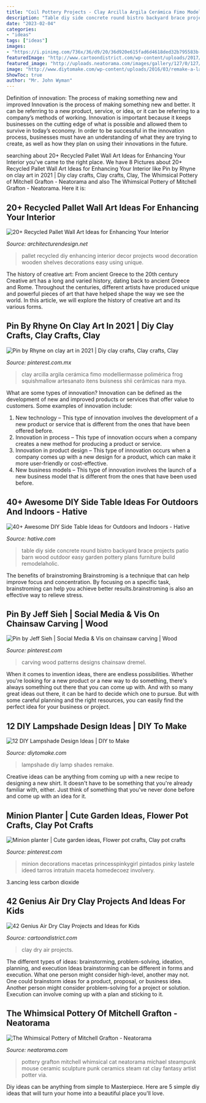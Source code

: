 ```yaml
---
title: "Coil Pottery Projects - Clay Arcilla Argila Cerámica Fimo Modelliermasse Polimérica Frog Squishmallow Artesanato Itens Buisness Shii Cerâmicas Nara Mya"
description: "Table diy side concrete round bistro backyard brace projects patio barn wood outdoor easy garden pottery plans furniture build remodelaholic"
date: "2023-02-04"
categories:
- "ideas"
tags: ["ideas"]
images:
- "https://i.pinimg.com/736x/36/d9/20/36d920e615fad6d4618ded32b795583b--carving-wood-wood-carving-patterns.jpg"
featuredImage: "http://www.cartoondistrict.com/wp-content/uploads/2017/07/Air-Dry-Clay-Projects-and-Ideas-for-Kids24.jpg"
featured_image: "http://uploads.neatorama.com/images/gallery/127/0/127/The-Whimsical-Pottery-of-Mitchell-Grafton_1-l.jpg"
image: "http://www.diytomake.com/wp-content/uploads/2016/03/remake-a-lampshade-diy-light.jpg"
ShowToc: true
author: "Mr. John Wyman"
---
```



Definition of innovation: The process of making something new and improved
Innovation is the process of making something new and better. It can be referring to a new product, service, or idea, or it can be referring to a company’s methods of working. Innovation is important because it keeps businesses on the cutting edge of what is possible and allowed them to survive in today’s economy. In order to be successful in the innovation process, businesses must have an understanding of what they are trying to create, as well as how they plan on using their innovations in the future.

	

		
searching about 20+ Recycled Pallet Wall Art Ideas for Enhancing Your Interior you've came to the right place. We have 8 Pictures about 20+ Recycled Pallet Wall Art Ideas for Enhancing Your Interior like Pin by Rhyne on clay art in 2021 | Diy clay crafts, Clay crafts, Clay, The Whimsical Pottery of Mitchell Grafton - Neatorama and also The Whimsical Pottery of Mitchell Grafton - Neatorama. Here it is:
		
    
## 20+ Recycled Pallet Wall Art Ideas For Enhancing Your Interior

<img loading=lazy src="http://cdn.architecturendesign.net/wp-content/uploads/2015/06/AD-Pallet-Wall-Art-3.jpg" onerror="this.onerror=null;this.src='https://tse2.mm.bing.net/th?id=OIP.aqv6cNnEDFre0O4e9gOsKwHaMZ&amp;pid=15.1';" alt="20+ Recycled Pallet Wall Art Ideas for Enhancing Your Interior">

_Source: architecturendesign.net_

>pallet recycled diy enhancing interior decor projects wood decoration wooden shelves decorations easy using unique. 

	

The history of creative art: From ancient Greece to the 20th century
Creative art has a long and varied history, dating back to ancient Greece and Rome. Throughout the centuries, different artists have produced unique and powerful pieces of art that have helped shape the way we see the world. In this article, we will explore the history of creative art and its various forms.

    
## Pin By Rhyne On Clay Art In 2021 | Diy Clay Crafts, Clay Crafts, Clay

<img loading=lazy src="https://i.pinimg.com/736x/b0/a7/69/b0a7694f71bf8d679ceb67d5cfb173f2.jpg" onerror="this.onerror=null;this.src='https://tse2.mm.bing.net/th?id=OIP.9FqZoQh5KVe6ukU-Uu-eogHaJ5&amp;pid=15.1';" alt="Pin by Rhyne on clay art in 2021 | Diy clay crafts, Clay crafts, Clay">

_Source: pinterest.com.mx_

>clay arcilla argila cerámica fimo modelliermasse polimérica frog squishmallow artesanato itens buisness shii cerâmicas nara mya. 

	

What are some types of innovation?
Innovation can be defined as the development of new and improved products or services that offer value to customers. Some examples of innovation include: 
1. New technology – This type of innovation involves the development of a new product or service that is different from the ones that have been offered before.
2. Innovation in process – This type of innovation occurs when a company creates a new method for producing a product or service.
3. Innovation in product design – This type of innovation occurs when a company comes up with a new design for a product, which can make it more user-friendly or cost-effective.
4. New business models – This type of innovation involves the launch of a new business model that is different from the ones that have been used before.

    
## 40+ Awesome DIY Side Table Ideas For Outdoors And Indoors - Hative

<img loading=lazy src="http://hative.com/wp-content/uploads/2017/09/side-table-diy/13-side-table-diy-ideas-tutorials.jpg" onerror="this.onerror=null;this.src='https://tse3.mm.bing.net/th?id=OIP.5TpGznZl4EcxUIYkNOA1rgHaLj&amp;pid=15.1';" alt="40+ Awesome DIY Side Table Ideas for Outdoors and Indoors - Hative">

_Source: hative.com_

>table diy side concrete round bistro backyard brace projects patio barn wood outdoor easy garden pottery plans furniture build remodelaholic. 

	

The benefits of brainstroming
Brainstroming is a technique that can help improve focus and concentration. By focusing on a specific task, brainstroming can help you achieve better results.brainstroming is also an effective way to relieve stress.

    
## Pin By Jeff Sieh | Social Media &amp; Vis On Chainsaw Carving | Wood

<img loading=lazy src="https://i.pinimg.com/736x/36/d9/20/36d920e615fad6d4618ded32b795583b--carving-wood-wood-carving-patterns.jpg" onerror="this.onerror=null;this.src='https://tse2.mm.bing.net/th?id=OIP.vsZXisz6RKibnY_en7m8nAHaOG&amp;pid=15.1';" alt="Pin by Jeff Sieh | Social Media &amp; Vis on chainsaw carving | Wood">

_Source: pinterest.com_

>carving wood patterns designs chainsaw dremel. 

	

When it comes to invention ideas, there are endless possibilities. Whether you're looking for a new product or a new way to do something, there's always something out there that you can come up with. And with so many great ideas out there, it can be hard to decide which one to pursue. But with some careful planning and the right resources, you can easily find the perfect idea for your business or project.

    
## 12 DIY Lampshade Design Ideas | DIY To Make

<img loading=lazy src="http://www.diytomake.com/wp-content/uploads/2016/03/remake-a-lampshade-diy-light.jpg" onerror="this.onerror=null;this.src='https://tse4.mm.bing.net/th?id=OIP.HDnW6kSZQWJA9ckB1JCrCQHaLF&amp;pid=15.1';" alt="12 DIY Lampshade Design Ideas | DIY to Make">

_Source: diytomake.com_

>lampshade diy lamp shades remake. 

	

Creative ideas can be anything from coming up with a new recipe to designing a new shirt. It doesn't have to be something that you're already familiar with, either. Just think of something that you've never done before and come up with an idea for it.

    
## Minion Planter | Cute Garden Ideas, Flower Pot Crafts, Clay Pot Crafts

<img loading=lazy src="https://i.pinimg.com/736x/31/67/f2/3167f2ba07f08447a6946335c6643015.jpg" onerror="this.onerror=null;this.src='https://tse1.mm.bing.net/th?id=OIP.XP0AWDzOq0TpulmI_TKIXwHaKJ&amp;pid=15.1';" alt="Minion planter | Cute garden ideas, Flower pot crafts, Clay pot crafts">

_Source: pinterest.com_

>minion decorations macetas princesspinkygirl pintados pinky lastele ideed tarros intratuin maceta homedecoez involvery. 

	

3.ancing less carbon dioxide 

    
## 42 Genius Air Dry Clay Projects And Ideas For Kids

<img loading=lazy src="http://www.cartoondistrict.com/wp-content/uploads/2017/07/Air-Dry-Clay-Projects-and-Ideas-for-Kids24.jpg" onerror="this.onerror=null;this.src='https://tse4.mm.bing.net/th?id=OIP.Dx9A5kIDohR2_0spZb1_ngCqFt&amp;pid=15.1';" alt="42 Genius Air Dry Clay Projects and Ideas for Kids">

_Source: cartoondistrict.com_

>clay dry air projects. 

	

The different types of ideas: brainstorming, problem-solving, ideation, planning, and execution
Ideas brainstorming can be different in forms and execution. What one person might consider high-level, another may not. One could brainstorm ideas for a product, proposal, or business idea. Another person might consider problem-solving for a project or solution. Execution can involve coming up with a plan and sticking to it.

    
## The Whimsical Pottery Of Mitchell Grafton - Neatorama

<img loading=lazy src="http://uploads.neatorama.com/images/gallery/127/0/127/The-Whimsical-Pottery-of-Mitchell-Grafton_1-l.jpg" onerror="this.onerror=null;this.src='https://tse2.mm.bing.net/th?id=OIP.0LZAzv-YvW7sMab2Yt1YIgHaKd&amp;pid=15.1';" alt="The Whimsical Pottery of Mitchell Grafton - Neatorama">

_Source: neatorama.com_

>pottery grafton mitchell whimsical cat neatorama michael steampunk mouse ceramic sculpture punk ceramics steam rat clay fantasy artist potter via. 

	

Diy ideas can be anything from simple to Masterpiece. Here are 5 simple diy ideas that will turn your home into a beautiful place you'll love.

